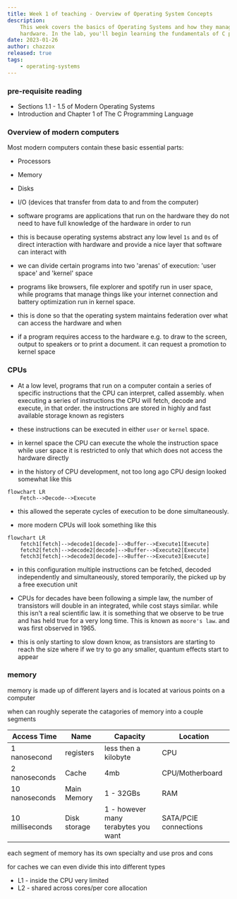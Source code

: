 ```yaml
---
title: Week 1 of teaching - Overview of Operating System Concepts
description:
    This week covers the basics of Operating Systems and how they manage computer
    hardware. In the lab, you'll begin learning the fundamentals of C programming.
date: 2023-01-26
author: chazzox
released: true
tags:
    - operating-systems
---
```


### pre-requisite reading

-   Sections 1.1 - 1.5 of Modern Operating Systems
-   Introduction and Chapter 1 of The C Programming Language

### Overview of modern computers

Most modern computers contain these basic essential parts:

-   Processors
-   Memory
-   Disks
-   I/O (devices that transfer from data to and from the computer)

-   software programs are applications that run on the hardware they do not need to
    have full knowledge of the hardware in order to run

-   this is because operating systems abstract any low level `1s` and `0s` of direct
    interaction with hardware and provide a nice layer that software can interact
    with
-   we can divide certain programs into two 'arenas' of execution: 'user space' and
    'kernel' space
-   programs like browsers, file explorer and spotify run in user space, while
    programs that manage things like your internet connection and battery
    optimization run in kernel space.
-   this is done so that the operating system maintains federation over what can
    access the hardware and when
-   if a program requires access to the hardware e.g. to draw to the screen, output
    to speakers or to print a document. it can request a promotion to kernel space

### CPUs

-   At a low level, programs that run on a computer contain a series of specific
    instructions that the CPU can interpret, called assembly. when executing a series
    of instructions the CPU will fetch, decode and execute, in that order. the
    instructions are stored in highly and fast available storage known as registers
-   these instructions can be executed in either `user` or `kernel` space.
-   in kernel space the CPU can execute the whole the instruction space while user
    space it is restricted to only that which does not access the hardware directly

-   in the history of CPU development, not too long ago CPU design looked somewhat
    like this

```mermaid
flowchart LR
    Fetch-->Decode-->Execute
```

-   this allowed the seperate cycles of execution to be done simultaneously.

-   more modern CPUs will look something like this

```mermaid
flowchart LR
    fetch1[fetch]-->decode1[decode]-->Buffer-->Execute1[Execute]
    fetch2[fetch]-->decode2[decode]-->Buffer-->Execute2[Execute]
    fetch3[fetch]-->decode3[decode]-->Buffer-->Execute3[Execute]
```

-   in this configuration multiple instructions can be fetched, decoded independently
    and simultaneously, stored temporarily, the picked up by a free execution unit

-   CPUs for decades have been following a simple law, the number of transistors will
    double in an integrated, while cost stays similar. while this isn't a real
    scientific law. it is something that we observe to be true and has held true for
    a very long time. This is known as `moore's law`. and was first observed in 1965.

-   this is only starting to slow down know, as transistors are starting to reach the
    size where if we try to go any smaller, quantum effects start to appear

### memory

memory is made up of different layers and is located at various points on a computer

when can roughly seperate the catagories of memory into a couple segments

| Access Time     | Name         | Capacity                            | Location              |
| --------------- | ------------ | ----------------------------------- | --------------------- |
| 1 nanosecond    | registers    | less then a kilobyte                | CPU                   |
| 2 nanoseconds   | Cache        | 4mb                                 | CPU/Motherboard       |
| 10 nanoseconds  | Main Memory  | 1 - 32GBs                           | RAM                   |
| 10 milliseconds | Disk storage | 1 - however many terabytes you want | SATA/PCIE connections |

each segment of memory has its own specialty and use pros and cons

for caches we can even divide this into different types

-   L1 - inside the CPU very limited
-   L2 - shared across cores/per core allocation
